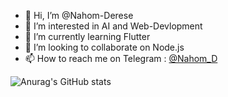  
- 👋 Hi, I’m @Nahom-Derese
- 👀 I’m interested in AI and Web-Devlopment 
- 🌱 I’m currently learning Flutter
- 💞️ I’m looking to collaborate on Node.js
- 📫 How to reach me on Telegram : [@Nahom_D](t.me/ditch_the_dogma)

![Anurag's GitHub stats](https://github-readme-stats.vercel.app/api?username=Nahom-Derese&show_icons=true&theme=radical)
<!---
Nahom-Derese/Nahom-Derese is a ✨ special ✨ repository because its `README.md` (this file) appears on your GitHub profile.
You can click the Preview link to take a look at your changes.
--->
